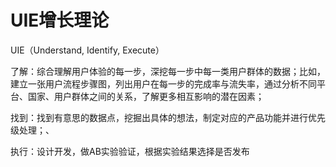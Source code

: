 # UIE增长理论

UIE（Understand, Identify, Execute）

了解：综合理解用户体验的每一步，深挖每一步中每一类用户群体的数据；比如，建立一张用户流程步骤图，列出用户在每一步的完成率与流失率，通过分析不同平台、国家、用户群体之间的关系，了解更多相互影响的潜在因素；

找到：找到有意思的数据点，挖掘出具体的想法，制定对应的产品功能并进行优先级处理；、

执行：设计开发，做AB实验验证，根据实验结果选择是否发布
